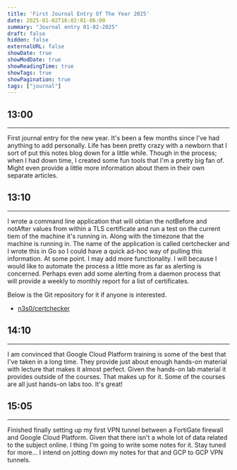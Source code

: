 ```yaml
---
title: 'First Journal Entry Of The Year 2025'
date: 2025-01-02T16:02:01-06:00
summary: "Journal entry 01-02-2025"
draft: false
hidden: false
externalURL: false
showDate: true
showModDate: true
showReadingTime: true
showTags: true
showPagination: true
tags: ["journal"]
---
```


## 13:00
---

First journal entry for the new year. It's been a few months since I've had
anything to add personally. Life has been pretty crazy with a newborn that I
sort of put this notes blog down for a little while. Though in the process; when
I had down time, I created some fun tools that I'm a pretty big fan of. Might
even provide a little more information about them in their own separate
articles.

## 13:10
---

I wrote a command line application that will obtian the notBefore and notAfter
values from within a TLS certificate and run a test on the current tiem of the
machine it's running in. Along with the timezone that the machine is running in.
The name of the application is called certchecker and I wrote this in Go so I
could have a quick ad-hoc way of pulling this information. At some point. I may
add more functionality. I will because I would like to automate the process a
little more as far as alerting is concerned. Perhaps even add some alerting from
a daemon process that will provide a weekly to monthly report for a list of
certificates.

Below is the Git repository for it if anyone is interested.

- [n3s0/certchecker](https://github.com/n3s0/certchecker)

## 14:10
---

I am convinced that Google Cloud Platform training is some of the best that I've
taken in a long time. They provide just about enough hands-on material with
lecture that makes it almost perfect. Given the hands-on lab material it
provides outside of the courses. That makes up for it. Some of the courses are
all just hands-on labs too. It's great!

## 15:05
---

Finished finally setting up my first VPN tunnel between a FortiGate firewall and
Google Cloud Platform. Given that there isn't a whole lot of data related to the
subject online. I thing I'm going to write some notes for it. Stay tuned for
more... I intend on jotting down my notes for that and GCP to GCP VPN tunnels.


